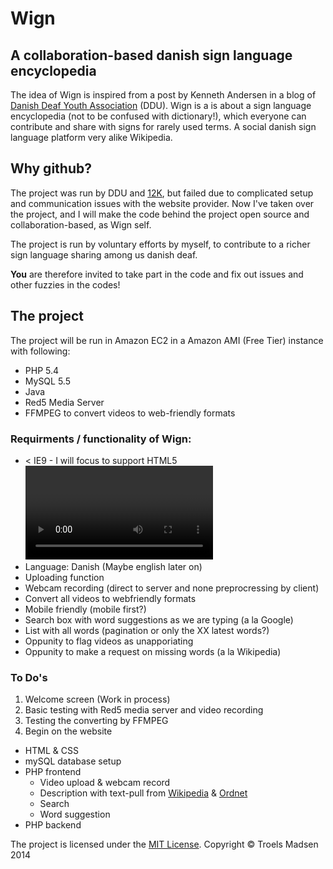Wign
====

## A collaboration-based danish sign language encyclopedia
The idea of Wign is inspired from a post by Kenneth Andersen in a blog of [Danish Deaf Youth Association](http://www.ddu.dk) (DDU). Wign is a is about a sign language encyclopedia (not to be confused with dictionary!), which everyone can contribute and share with signs for rarely used terms. A social danish sign language platform very alike Wikipedia.

## Why github?
The project was run by DDU and [12K](http://www.12k.dk), but failed due to complicated setup and communication issues with the website provider. Now I've taken over the project, and I will make the code behind the project open source and collaboration-based, as Wign self.

The project is run by voluntary efforts by myself, to contribute to a richer sign language sharing among us danish deaf.

**You** are therefore invited to take part in the code and fix out issues and other fuzzies in the codes!

## The project
The project will be run in Amazon EC2 in a Amazon AMI (Free Tier) instance with following:
* PHP 5.4
* MySQL 5.5
* Java
* Red5 Media Server
* FFMPEG to convert videos to web-friendly formats

### Requirments / functionality of Wign:
* < IE9 - I will focus to support HTML5 <video>` elements and later on (None flash videos!)
* Language: Danish (Maybe english later on)
* Uploading function
* Webcam recording (direct to server and none preprocressing by client)
* Convert all videos to webfriendly formats
* Mobile friendly (mobile first?)
* Search box with word suggestions as we are typing (a la Google)
* List with all words (pagination or only the XX latest words?)
* Oppunity to flag videos as unapporiating
* Oppunity to make a request on missing words (a la Wikipedia)

### To Do's
1. Welcome screen (Work in process)
2. Basic testing with Red5 media server and video recording
3. Testing the converting by FFMPEG
4. Begin on the website
  * HTML & CSS
  * mySQL database setup
  * PHP frontend
    * Video upload & webcam record
    * Description with text-pull from [Wikipedia](http://www.mediawiki.org/wiki/API:Main_page) & [Ordnet](http://ordnet.dk/)
    * Search
    * Word suggestion
  * PHP backend

The project is licensed under the [MIT License](https://github.com/Thanerik/Wign/blob/master/LICENSE).
Copyright &copy; Troels Madsen 2014